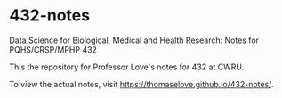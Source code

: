 # 432-notes

Data Science for Biological, Medical and Health Research: Notes for PQHS/CRSP/MPHP 432

This the repository for Professor Love's notes for 432 at CWRU.

To view the actual notes, visit https://thomaselove.github.io/432-notes/.
